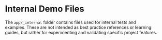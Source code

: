 # Internal Demo Files

The `app/_internal` folder contains files used for internal tests and examples. These are not intended as best practice references or learning guides, but rather for experimenting and validating specific project features.
